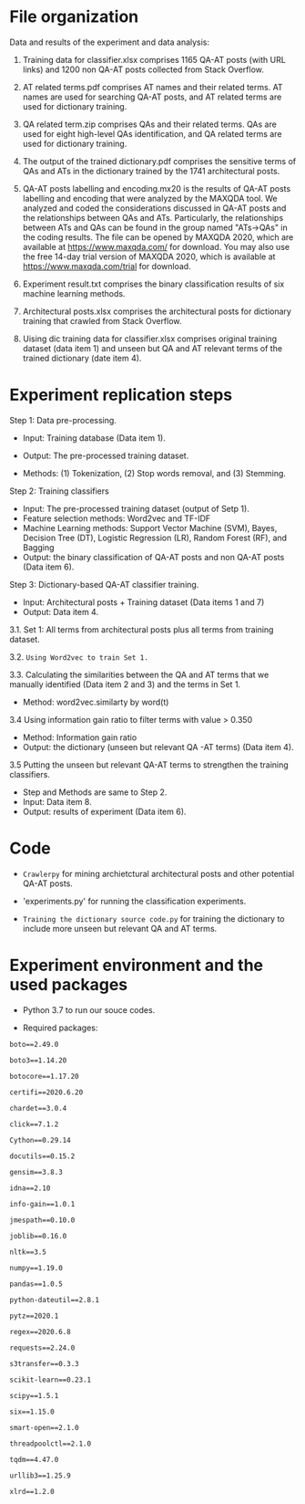 # File organization

Data and results of the experiment and data analysis:

1. Training data for classifier.xlsx comprises 1165 QA-AT posts (with URL links) and 1200 non QA-AT posts collected from Stack Overflow.


2. AT related terms.pdf 
comprises AT names and their related terms. AT names are used for searching QA-AT posts, 
and AT related terms are used for dictionary training.  


3. QA related term.zip
comprises QAs and their related terms. QAs are used for eight high-level QAs identification, 
and QA related terms are used for dictionary training. 


4. The output of the trained dictionary.pdf 
comprises the sensitive terms of QAs and ATs in the dictionary trained by the 1741 architectural posts.  

5. QA-AT posts labelling and encoding.mx20 is the results of QA-AT posts labelling and encoding that were analyzed by the MAXQDA tool. We analyzed and coded the considerations discussed in QA-AT posts and the relationships between QAs and ATs. Particularly, the relationships between ATs and QAs can be found in the group named "ATs->QAs" in the coding results. The file can be opened by MAXQDA 2020, which are available at https://www.maxqda.com/ for download. You may also use the free 14-day trial version of MAXQDA 2020, which is available at https://www.maxqda.com/trial for download.

6. Experiment result.txt
comprises the binary classification results of six machine learning methods.

7. Architectural posts.xlsx
comprises the architectural posts for dictionary training that crawled from Stack Overflow.

8. Uising dic training data for classifier.xlsx
comprises original training dataset (data item 1) and unseen but QA and AT relevant terms of the trained dictionary (date item 4). 

# Experiment replication steps

Step 1: Data pre-processing. 

* Input: Training database (Data item 1).
* Output: The pre-processed training dataset.

* Methods: (1) Tokenization, (2) Stop words removal, and (3) Stemming.

Step 2: Training classifiers 

* Input: The pre-processed training dataset (output of Setp 1).
* Feature selection methods: Word2vec and TF-IDF
* Machine Learning methods: Support Vector Machine (SVM), Bayes, Decision Tree (DT), Logistic Regression (LR), Random Forest (RF), and Bagging
* Output: the binary classification of QA-AT posts and non QA-AT posts (Data item 6).

Step 3: Dictionary-based QA-AT classifier training.

* Input: Architectural posts + Training dataset (Data items 1 and 7)
* Output: Data item 4.

3.1. Set 1: All terms from architectural posts plus all terms from training dataset.

3.2. `Using Word2vec to train Set 1.`

3.3. Calculating the similarities between the QA and AT terms that we manually identified (Data item 2 and 3) and the terms in Set 1.
  * Method: word2vec.similarty by word(t)

3.4 Using information gain ratio to filter terms with value > 0.350
  * Method: Information gain ratio
  * Output: the dictionary (unseen but relevant QA -AT terms) (Data item 4).

3.5 Putting the unseen but relevant QA-AT terms to strengthen the training classifiers.
  * Step and Methods are same to Step 2.
  * Input: Data item 8.
  * Output: results of experiment (Data item 6).



# Code
* `Crawlerpy` for mining archietctural architectural posts and other potential QA-AT posts.

* 'experiments.py'
for running the classification experiments.

* `Training the dictionary source code.py`
for training the dictionary to include more unseen but relevant QA and AT terms.

# Experiment environment and the used packages
* Python 3.7 to run our souce codes.

* Required packages:

`boto==2.49.0`

`boto3==1.14.20`

`botocore==1.17.20`

`certifi==2020.6.20`

`chardet==3.0.4`

`click==7.1.2`

`Cython==0.29.14`

`docutils==0.15.2`

`gensim==3.8.3`

`idna==2.10`

`info-gain==1.0.1`

`jmespath==0.10.0`

`joblib==0.16.0`

`nltk==3.5`

`numpy==1.19.0`

`pandas==1.0.5`

`python-dateutil==2.8.1`

`pytz==2020.1`

`regex==2020.6.8`

`requests==2.24.0`

`s3transfer==0.3.3`

`scikit-learn==0.23.1`

`scipy==1.5.1`

`six==1.15.0`

`smart-open==2.1.0`

`threadpoolctl==2.1.0`

`tqdm==4.47.0`

`urllib3==1.25.9`

`xlrd==1.2.0`


